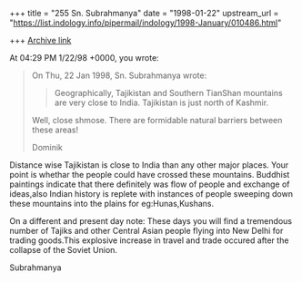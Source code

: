 +++
title = "255 Sn. Subrahmanya"
date = "1998-01-22"
upstream_url = "https://list.indology.info/pipermail/indology/1998-January/010486.html"

+++
[Archive link](https://list.indology.info/pipermail/indology/1998-January/010486.html)

At 04:29 PM 1/22/98 +0000, you wrote:
>On Thu, 22 Jan 1998, Sn. Subrahmanya wrote:
>
>> Geographically, Tajikistan and Southern TianShan mountains are very
>> close to India. Tajikistan is just north of Kashmir.
>
>Well, close shmose.  There are formidable natural barriers between these
>areas!
>
>Dominik
>
Distance wise Tajikistan is close to India than any other major
places. Your point is whethar the people could have crossed these mountains.
Buddhist paintings indicate that there definitely was flow of people and
exchange of ideas,also Indian history is replete with instances of people
sweeping down these mountains into the plains for eg:Hunas,Kushans.

On a different and present day note: These days you will find a tremendous
number of Tajiks and other Central Asian people flying into New Delhi for
trading goods.This explosive increase in travel and trade occured after the
collapse of the Soviet Union.

Subrahmanya



